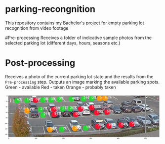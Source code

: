 # parking-recongnition
This repository contains my Bachelor's project for empty parking lot recognition from video footage

#Pre-processing
Receives a folder of indicative sample photos from the selected parking lot (different days, hours, seasons etc.)

# Post-processing
Receives a photo of the current parking lot  state and the results from the `Pre-processing` step. Outputs an image  marking the available parking spots.
Green - available
Red - taken
Orange - probably taken

![example output](/example.jpeg)
